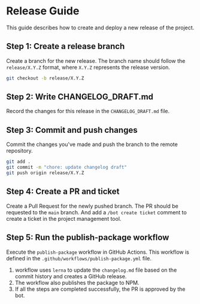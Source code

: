 # Release Guide

This guide describes how to create and deploy a new release of the project.

## Step 1: Create a release branch

Create a branch for the new release. The branch name should follow the `release/X.Y.Z` format, where `X.Y.Z` represents the release version.

```bash
git checkout -b release/X.Y.Z
```

## Step 2: Write CHANGELOG_DRAFT.md

Record the changes for this release in the `CHANGELOG_DRAFT.md` file.

## Step 3: Commit and push changes

Commit the changes you've made and push the branch to the remote repository.

```bash
git add .
git commit -m "chore: update changelog draft"
git push origin release/X.Y.Z
```

## Step 4: Create a PR and ticket

Create a Pull Request for the newly pushed branch. The PR should be requested to the `main` branch.
And add a `/bot create ticket` comment to create a ticket in the project management tool.

## Step 5: Run the publish-package workflow

Execute the `publish-package` workflow in GitHub Actions. This workflow is defined in the `.github/workflows/publish-package.yml` file.

1. workflow uses `lerna` to update the `changelog.md` file based on the commit history and creates a GitHub release.
2. The workflow also publishes the package to NPM.
3. If all the steps are completed successfully, the PR is approved by the bot.
